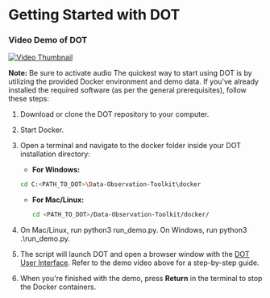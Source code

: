 # Getting Started with DOT 
### Video Demo of DOT 

[![Video Thumbnail](https://user-images.githubusercontent.com/8402586/195226567-fe035544-7075-4750-8bd8-ddfa7f57a811.jpg)](https://user-images.githubusercontent.com/8402586/195226567-fe035544-7075-4750-8bd8-ddfa7f57a811.mp4)

**Note:** Be sure to activate audio 
The quickest way to start using DOT is by utilizing the provided Docker environment and demo data. If you've already installed the required software (as per the general prerequisites), follow these steps:
1.	Download or clone the DOT repository to your computer.
2.	Start Docker.
3.	Open a terminal and navigate to the docker folder inside your DOT installation directory:

      - **For Windows:**
       ```bash
       cd C:<PATH_TO_DOT>\Data-Observation-Toolkit\docker
       ```

     - **For Mac/Linux:**
       ```bash
       cd <PATH_TO_DOT>/Data-Observation-Toolkit/docker/
       ```
4.	On Mac/Linux, run python3 run_demo.py. On Windows, run python3 .\run_demo.py.
5.	The script will launch DOT and open a browser window with the [DOT User Interface](http://localhost:82/app/data-observation-toolkit/run-log-634491ea0da61b0e9f38760d?embed=True). Refer to the demo video above for a step-by-step guide.
6.	When you're finished with the demo, press **Return** in the terminal to stop the Docker containers.